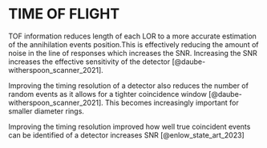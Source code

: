# TIME OF FLIGHT
TOF information reduces length of each LOR to a more accurate estimation of the annihilation events position.This is effectively reducing the amount of noise in the line of responses which increases the SNR. Increasing the SNR increases the effective sensitivity of the detector [@daube-witherspoon_scanner_2021].

Improving the timing resolution of a detector also reduces the number of random events as it allows for a tighter coincidence window [@daube-witherspoon_scanner_2021]. This becomes increasingly important for smaller diameter rings. 

Improving the timing resolution improved how well true coincident events can be identified of a detector increases SNR [@enlow_state_art_2023]